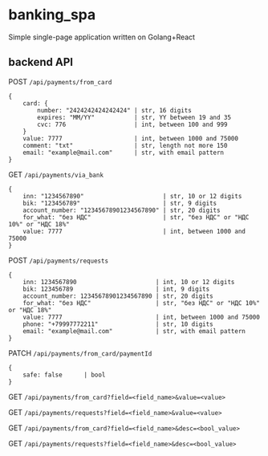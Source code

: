 # banking_spa
Simple single-page application written on Golang+React

## backend API
POST `/api/payments/from_card`
```
{
    card: {
        number: "2424242424242424" | str, 16 digits
        expires: "MM/YY"           | str, YY between 19 and 35
        cvc: 776                   | int, between 100 and 999
    }
    value: 7777                    | int, between 1000 and 75000
    comment: "txt"                 | str, length not more 150
    email: "example@mail.com"      | str, with email pattern
}
```

GET `/api/payments/via_bank`
```
{
    inn: "1234567890"                      | str, 10 or 12 digits
    bik: "123456789"                       | str, 9 digits
    account_number: "12345678901234567890" | str, 20 digits
    for_what: "без НДС"                    | str, "без НДС" or "НДС 10%" or "НДС 18%"
    value: 7777                            | int, between 1000 and 75000
}
```

POST `/api/payments/requests`
```
{
    inn: 1234567890                      | int, 10 or 12 digits
    bik: 123456789                       | int, 9 digits
    account_number: 12345678901234567890 | str, 20 digits
    for_what: "без НДС"                  | str, "без НДС" or "НДС 10%" or "НДС 18%"
    value: 7777                          | int, between 1000 and 75000
    phone: "+79997772211"                | str, 10 digits
    email: "example@mail.com"            | str, with email pattern
}
```

PATCH `/api/payments/from_card/paymentId`
```
{
    safe: false      | bool
}
```

GET `/api/payments/from_card?field=<field_name>&value=<value>`

GET `/api/payments/requests?field=<field_name>&value=<value>`

GET `/api/payments/from_card?field=<field_name>&desc=<bool_value>`

GET `/api/payments/requests?field=<field_name>&desc=<bool_value>`